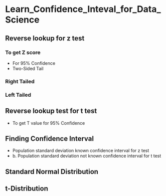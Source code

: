 # Learn_Confidence_Inteval_for_Data_Science
## Reverse lookup for z test
### To get Z score
+ For 95% Confidence
+ Two-Sided Tail
### Right Tailed
### Left Tailed
## Reverse lookup test for t test
+ To get T value for 95% Confidence
## Finding Confidence Interval
+ Population standard deviation known
confidence interval for z test
+ b. Population standard deviation not known
confidence interval for t test
##  Standard Normal Distribution
## t-Distribution
